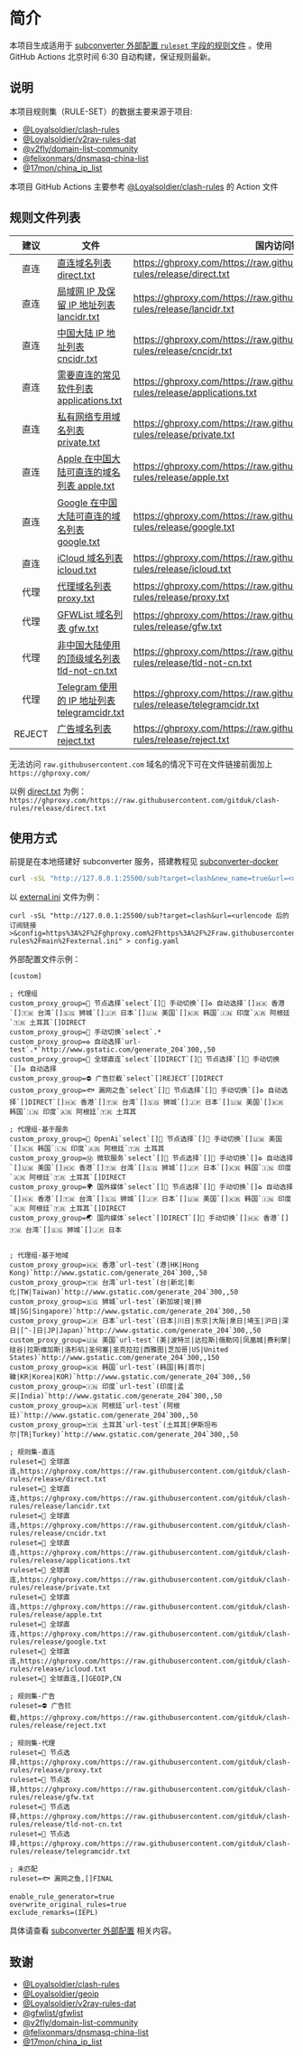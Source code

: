 # 简介

本项目生成适用于 [subconverter 外部配置 `ruleset` 字段的规则文件](https://github.com/tindy2013/subconverter/blob/master/README-cn.md#%E5%A4%96%E9%83%A8%E9%85%8D%E7%BD%AE) 。使用 GitHub Actions 北京时间 6:30 自动构建，保证规则最新。

## 说明

本项目规则集（RULE-SET）的数据主要来源于项目:
- [@Loyalsoldier/clash-rules](https://github.com/Loyalsoldier/clash-rules)
- [@Loyalsoldier/v2ray-rules-dat](https://github.com/Loyalsoldier/v2ray-rules-dat) 
- [@v2fly/domain-list-community](https://github.com/v2fly/domain-list-community)
- [@felixonmars/dnsmasq-china-list](https://github.com/felixonmars/dnsmasq-china-list)
- [@17mon/china_ip_list](https://github.com/17mon/china_ip_list)

本项目 GitHub Actions 主要参考 [@Loyalsoldier/clash-rules](https://github.com/Loyalsoldier/clash-rules) 的 Action 文件

## 规则文件列表

| 建议 | 文件 | 国内访问链接 |
| :---: | --- | --- |
| 直连 | [直连域名列表 direct.txt](https://raw.githubusercontent.com/gitduk/clash-rules/release/direct.txt) | https://ghproxy.com/https://raw.githubusercontent.com/gitduk/clash-rules/release/direct.txt |
| 直连 | [局域网 IP 及保留 IP 地址列表 lancidr.txt](https://raw.githubusercontent.com/gitduk/clash-rules/release/lancidr.txt) | https://ghproxy.com/https://raw.githubusercontent.com/gitduk/clash-rules/release/lancidr.txt |
| 直连 | [中国大陆 IP 地址列表 cncidr.txt](https://raw.githubusercontent.com/gitduk/clash-rules/release/cncidr.txt) | https://ghproxy.com/https://raw.githubusercontent.com/gitduk/clash-rules/release/cncidr.txt |
| 直连 | [需要直连的常见软件列表 applications.txt](https://raw.githubusercontent.com/gitduk/clash-rules/release/applications.txt) | https://ghproxy.com/https://raw.githubusercontent.com/gitduk/clash-rules/release/applications.txt |
| 直连 | [私有网络专用域名列表 private.txt](https://raw.githubusercontent.com/gitduk/clash-rules/release/private.txt) | https://ghproxy.com/https://raw.githubusercontent.com/gitduk/clash-rules/release/private.txt |
| 直连 | [Apple 在中国大陆可直连的域名列表 apple.txt](https://raw.githubusercontent.com/gitduk/clash-rules/release/apple.txt) | https://ghproxy.com/https://raw.githubusercontent.com/gitduk/clash-rules/release/apple.txt |
| 直连 | [Google 在中国大陆可直连的域名列表 google.txt](https://raw.githubusercontent.com/gitduk/clash-rules/release/google.txt) | https://ghproxy.com/https://raw.githubusercontent.com/gitduk/clash-rules/release/google.txt |
| 直连 | [iCloud 域名列表 icloud.txt](https://raw.githubusercontent.com/gitduk/clash-rules/release/icloud.txt) | https://ghproxy.com/https://raw.githubusercontent.com/gitduk/clash-rules/release/icloud.txt |
| 代理 | [代理域名列表 proxy.txt](https://raw.githubusercontent.com/gitduk/clash-rules/release/proxy.txt) | https://ghproxy.com/https://raw.githubusercontent.com/gitduk/clash-rules/release/proxy.txt |
| 代理 | [GFWList 域名列表 gfw.txt](https://raw.githubusercontent.com/gitduk/clash-rules/release/gfw.txt) | https://ghproxy.com/https://raw.githubusercontent.com/gitduk/clash-rules/release/gfw.txt |
| 代理 | [非中国大陆使用的顶级域名列表 tld-not-cn.txt](https://raw.githubusercontent.com/gitduk/clash-rules/release/tld-not-cn.txt) | https://ghproxy.com/https://raw.githubusercontent.com/gitduk/clash-rules/release/tld-not-cn.txt |
| 代理 | [Telegram 使用的 IP 地址列表 telegramcidr.txt](https://raw.githubusercontent.com/gitduk/clash-rules/release/telegramcidr.txt) | https://ghproxy.com/https://raw.githubusercontent.com/gitduk/clash-rules/release/telegramcidr.txt |
| REJECT | [广告域名列表 reject.txt](https://raw.githubusercontent.com/gitduk/clash-rules/release/reject.txt) | https://ghproxy.com/https://raw.githubusercontent.com/gitduk/clash-rules/release/reject.txt |


无法访问 `raw.githubusercontent.com` 域名的情况下可在文件链接前面加上 `https://ghproxy.com/`

以例 [direct.txt](https://raw.githubusercontent.com/gitduk/clash-rules/release/direct.txt) 为例：`https://ghproxy.com/https://raw.githubusercontent.com/gitduk/clash-rules/release/direct.txt`

## 使用方式

前提是在本地搭建好 subconverter 服务，搭建教程见 [subconverter-docker](https://github.com/tindy2013/subconverter/blob/master/README-docker.md)

``` bash
curl -sSL "http://127.0.0.1:25500/sub?target=clash&new_name=true&url=<urlencode 后的订阅链接>&config=<urlencode 后的外部配置文件链接>" > config.yaml
```

以 [external.ini](https://raw.githubusercontent.com/gitduk/clash-rules/main/external.ini) 文件为例：
```
curl -sSL "http://127.0.0.1:25500/sub?target=clash&url=<urlencode 后的订阅链接>&config=https%3A%2F%2Fghproxy.com%2Fhttps%3A%2F%2Fraw.githubusercontent.com%2Fgitduk%2Fclash-rules%2Fmain%2Fexternal.ini" > config.yaml
```

外部配置文件示例：
```
[custom]

; 代理组
custom_proxy_group=🚀 节点选择`select`[]🔰 手动切换`[]♻️ 自动选择`[]🇭🇰 香港`[]🇹🇼 台湾`[]🇸🇬 狮城`[]🇯🇵 日本`[]🇺🇲 美国`[]🇰🇷 韩国`🇮🇳 印度`🇦🇷 阿根廷`🇹🇷 土耳其`[]DIRECT
custom_proxy_group=🔰 手动切换`select`.*
custom_proxy_group=♻️ 自动选择`url-test`.*`http://www.gstatic.com/generate_204`300,,50
custom_proxy_group=🎯 全球直连`select`[]DIRECT`[]🚀 节点选择`[]🔰 手动切换`[]♻️ 自动选择
custom_proxy_group=⛔️ 广告拦截`select`[]REJECT`[]DIRECT
custom_proxy_group=🐟 漏网之鱼`select`[]🚀 节点选择`[]🔰 手动切换`[]♻️ 自动选择`[]DIRECT`[]🇭🇰 香港`[]🇹🇼 台湾`[]🇸🇬 狮城`[]🇯🇵 日本`[]🇺🇲 美国`[]🇰🇷 韩国`🇮🇳 印度`🇦🇷 阿根廷`🇹🇷 土耳其

; 代理组-基于服务
custom_proxy_group=💬 OpenAi`select`[]🚀 节点选择`[]🔰 手动切换`[]🇺🇲 美国`[]🇰🇷 韩国`🇮🇳 印度`🇦🇷 阿根廷`🇹🇷 土耳其
custom_proxy_group=Ⓜ 微软服务`select`[]🚀 节点选择`[]🔰 手动切换`[]♻️ 自动选择`[]🇺🇲 美国`[]🇭🇰 香港`[]🇹🇼 台湾`[]🇸🇬 狮城`[]🇯🇵 日本`[]🇰🇷 韩国`🇮🇳 印度`🇦🇷 阿根廷`🇹🇷 土耳其`[]DIRECT
custom_proxy_group=🌍 国外媒体`select`[]🚀 节点选择`[]🔰 手动切换`[]♻️ 自动选择`[]🇭🇰 香港`[]🇹🇼 台湾`[]🇸🇬 狮城`[]🇯🇵 日本`[]🇺🇲 美国`[]🇰🇷 韩国`🇮🇳 印度`🇦🇷 阿根廷`🇹🇷 土耳其`[]DIRECT
custom_proxy_group=🌏 国内媒体`select`[]DIRECT`[]🔰 手动切换`[]🇭🇰 香港`[]🇹🇼 台湾`[]🇸🇬 狮城`[]🇯🇵 日本


; 代理组-基于地域
custom_proxy_group=🇭🇰 香港`url-test`(港|HK|Hong Kong)`http://www.gstatic.com/generate_204`300,,50
custom_proxy_group=🇹🇼 台湾`url-test`(台|新北|彰化|TW|Taiwan)`http://www.gstatic.com/generate_204`300,,50
custom_proxy_group=🇸🇬 狮城`url-test`(新加坡|坡|狮城|SG|Singapore)`http://www.gstatic.com/generate_204`300,,50
custom_proxy_group=🇯🇵 日本`url-test`(日本|川日|东京|大阪|泉日|埼玉|沪日|深日|[^-]日|JP|Japan)`http://www.gstatic.com/generate_204`300,,50
custom_proxy_group=🇺🇲 美国`url-test`(美|波特兰|达拉斯|俄勒冈|凤凰城|费利蒙|硅谷|拉斯维加斯|洛杉矶|圣何塞|圣克拉拉|西雅图|芝加哥|US|United States)`http://www.gstatic.com/generate_204`300,,150
custom_proxy_group=🇰🇷 韩国`url-test`(韩国|韩|首尔|韓|KR|Korea|KOR)`http://www.gstatic.com/generate_204`300,,50
custom_proxy_group=🇮🇳 印度`url-test`(印度|孟买|India)`http://www.gstatic.com/generate_204`300,,50
custom_proxy_group=🇦🇷 阿根廷`url-test`(阿根廷)`http://www.gstatic.com/generate_204`300,,50
custom_proxy_group=🇹🇷 土耳其`url-test`(土耳其|伊斯坦布尔|TR|Turkey)`http://www.gstatic.com/generate_204`300,,50

; 规则集-直连
ruleset=🎯 全球直连,https://ghproxy.com/https://raw.githubusercontent.com/gitduk/clash-rules/release/direct.txt
ruleset=🎯 全球直连,https://ghproxy.com/https://raw.githubusercontent.com/gitduk/clash-rules/release/lancidr.txt
ruleset=🎯 全球直连,https://ghproxy.com/https://raw.githubusercontent.com/gitduk/clash-rules/release/cncidr.txt
ruleset=🎯 全球直连,https://ghproxy.com/https://raw.githubusercontent.com/gitduk/clash-rules/release/applications.txt
ruleset=🎯 全球直连,https://ghproxy.com/https://raw.githubusercontent.com/gitduk/clash-rules/release/private.txt
ruleset=🎯 全球直连,https://ghproxy.com/https://raw.githubusercontent.com/gitduk/clash-rules/release/apple.txt
ruleset=🎯 全球直连,https://ghproxy.com/https://raw.githubusercontent.com/gitduk/clash-rules/release/google.txt
ruleset=🎯 全球直连,https://ghproxy.com/https://raw.githubusercontent.com/gitduk/clash-rules/release/icloud.txt
ruleset=🎯 全球直连,[]GEOIP,CN

; 规则集-广告
ruleset=⛔️ 广告拦截,https://ghproxy.com/https://raw.githubusercontent.com/gitduk/clash-rules/release/reject.txt

; 规则集-代理
ruleset=🚀 节点选择,https://ghproxy.com/https://raw.githubusercontent.com/gitduk/clash-rules/release/proxy.txt
ruleset=🚀 节点选择,https://ghproxy.com/https://raw.githubusercontent.com/gitduk/clash-rules/release/gfw.txt
ruleset=🚀 节点选择,https://ghproxy.com/https://raw.githubusercontent.com/gitduk/clash-rules/release/tld-not-cn.txt
ruleset=🚀 节点选择,https://ghproxy.com/https://raw.githubusercontent.com/gitduk/clash-rules/release/telegramcidr.txt

; 未匹配
ruleset=🐟 漏网之鱼,[]FINAL

enable_rule_generator=true
overwrite_original_rules=true
exclude_remarks=(IEPL)
```
具体请查看 [subconverter 外部配置](https://github.com/tindy2013/subconverter/blob/master/README-cn.md#%E5%A4%96%E9%83%A8%E9%85%8D%E7%BD%AE) 相关内容。

## 致谢

- [@Loyalsoldier/clash-rules](https://github.com/Loyalsoldier/clash-rules)
- [@Loyalsoldier/geoip](https://github.com/Loyalsoldier/geoip)
- [@Loyalsoldier/v2ray-rules-dat](https://github.com/Loyalsoldier/v2ray-rules-dat)
- [@gfwlist/gfwlist](https://github.com/gfwlist/gfwlist)
- [@v2fly/domain-list-community](https://github.com/v2fly/domain-list-community)
- [@felixonmars/dnsmasq-china-list](https://github.com/felixonmars/dnsmasq-china-list)
- [@17mon/china_ip_list](https://github.com/17mon/china_ip_list)
